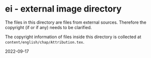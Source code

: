 # ei - external image directory

The files in this directory are files from external sources. Therefore the
copyright (if or if any) needs to be clarified.

The copyright information of files inside this directory is collected at
`content/english/chap/Attribution.tex`.

2022-09-17
